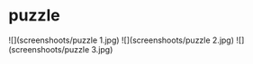 # puzzle

![](screenshoots/puzzle 1.jpg)
![](screenshoots/puzzle 2.jpg)
![](screenshoots/puzzle 3.jpg)
